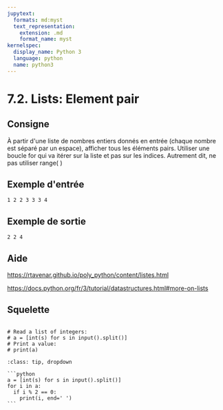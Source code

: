 ```yaml
---
jupytext:
  formats: md:myst
  text_representation:
    extension: .md
    format_name: myst
kernelspec:
  display_name: Python 3
  language: python
  name: python3
---
```


# 7.2. Lists: Element pair

## Consigne

À partir d'une liste de nombres entiers donnés en entrée (chaque nombre est séparé par un espace), afficher tous les éléments pairs. Utiliser une boucle for qui va itérer sur la liste et pas sur les indices. Autrement dit, ne pas utiliser range( )

## Exemple d'entrée

```
1 2 2 3 3 3 4
```

## Exemple de sortie

```
2 2 4
```

## Aide

https://rtavenar.github.io/poly_python/content/listes.html

https://docs.python.org/fr/3/tutorial/datastructures.html#more-on-lists

## Squelette

```{code-cell} ipython3

# Read a list of integers:
# a = [int(s) for s in input().split()]
# Print a value:
# print(a)

```

````{admonition} Cliquez ici pour voir la solution
:class: tip, dropdown

```python
a = [int(s) for s in input().split()]
for i in a:
  if i % 2 == 0:
    print(i, end=' ')
```
````
